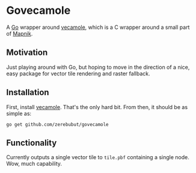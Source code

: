 # Govecamole

A [Go](https://golang.org) wrapper around [vecamole](https://github.com/zerebubuth/vecamole), which is a C wrapper around a small part of [Mapnik](http://mapnik.org).

## Motivation

Just playing around with Go, but hoping to move in the direction of a nice, easy package for vector tile rendering and raster fallback.

## Installation

First, install [vecamole](https://github.com/zerebubuth/vecamole). That's the only hard bit. From then, it should be as simple as:

```
go get github.com/zerebubut/govecamole
```

## Functionality

Currently outputs a single vector tile to `tile.pbf` containing a single node. Wow, much capability.
